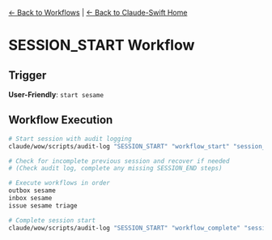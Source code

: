 [← Back to Workflows](../workflows/) | [← Back to Claude-Swift Home](../../../README.md)

# SESSION_START Workflow

## Trigger
**User-Friendly**: `start sesame`

## Workflow Execution

```bash
# Start session with audit logging
claude/wow/scripts/audit-log "SESSION_START" "workflow_start" "session_initialization" "" "Starting new session initialization"

# Check for incomplete previous session and recover if needed
# (Check audit log, complete any missing SESSION_END steps)

# Execute workflows in order
outbox sesame
inbox sesame
issue sesame triage

# Complete session start
claude/wow/scripts/audit-log "SESSION_START" "workflow_complete" "session_initialization" "" "SESSION_START completed"
```